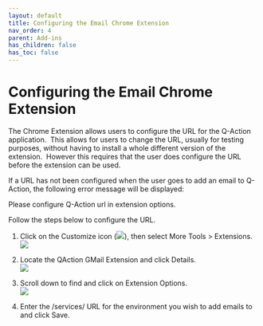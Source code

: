 ```yaml
---
layout: default
title: Configuring the Email Chrome Extension
nav_order: 4
parent: Add-ins
has_children: false
has_toc: false
---
```

# Configuring the Email Chrome Extension

The Chrome Extension allows users to configure the URL for the Q-Action application.  This allows for users to change the URL, usually for testing purposes, without having to install a whole different version of the extension.  However this requires that the user does configure the URL before the extension can be used.  

If a URL has not been configured when the user goes to add an email to Q-Action, the following error message will be displayed:

Please configure Q-Action url in extension options.

Follow the steps below to configure the URL.

1. Click on the Customize icon (![](https://qaprod.qflow.com/QAction_help//assets/images/images/Gmail%20Extension/customize-icon.png)), then select More Tools > Extensions.  
    ![](https://qaprod.qflow.com/QAction_help//assets/images/images/Gmail%20Extension/more-tools-extensions.png)
    
2. Locate the QAction GMail Extension and click Details.  
    ![](https://qaprod.qflow.com/QAction_help//assets/images/images/Gmail%20Extension/extension-details.png)
3. Scroll down to find and click on Extension Options.  
    ![](https://qaprod.qflow.com/QAction_help//assets/images/images/Gmail%20Extension/extension-options.png)
4. Enter the /services/ URL for the environment you wish to add emails to and click Save.